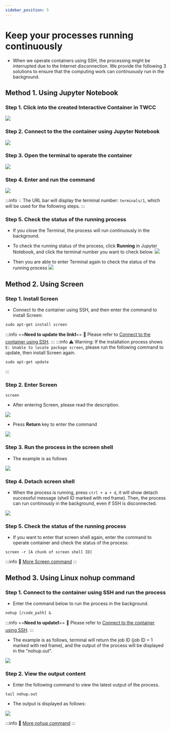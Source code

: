 ```yaml
---
sidebar_position: 5
---
```


# Keep your processes running continuously


- When we operate containers using SSH, the processing might be interrupted due to the Internet disconnection. We provide the following 3 solutions to ensure that the computing work can continuously run in the background.


## Method 1. Using Jupyter Notebook

### Step 1. Click into the created Interactive Container in TWCC

![](https://cos.twcc.ai/SYS-MANUAL/uploads/upload_44743f61fe00be39e65f5926df2992f8.png)




### Step 2. Connect to the the container using Jupyter Notebook 

![](https://cos.twcc.ai/SYS-MANUAL/uploads/upload_4759b121a387fdfd53d289929e9fa290.png)



### Step 3. Open the terminal to operate the container
![](https://cos.twcc.ai/SYS-MANUAL/uploads/upload_a027717a19eb85582f5f893ec2ed999c.png)



### Step 4. Enter and run the command
![](https://cos.twcc.ai/SYS-MANUAL/uploads/upload_92e9382801d6dd746faeffa8043ddb86.png)


:::info
:bulb: The URL bar will display the terminal number: `terminals/1`, which will be used for the following steps.
:::
### Step 5. Check the status of the running process
- If you close the Terminal, the process will run continuously in the background.
- To check the running status of the process, click **Running** in Jupyter Notebook, and click the terminal number you want to check below.
![](https://cos.twcc.ai/SYS-MANUAL/uploads/upload_b4acc84b64bb17c41533b4718a74bcc2.png)


- Then you are able to enter Terminal again to check the status of the running process
![](https://cos.twcc.ai/SYS-MANUAL/uploads/upload_62ab66f669dfb35b75aaec84c0ee1993.png)




## Method 2. Using Screen 

### Step 1. Install Screen

- Connect to the container using SSH, and then enter the command to install Screen:

```bash=
sudo apt-get install screen
```

:::info
==**Need to update the link:exclamation:**==
:book: Please refer to [<ins>Connect to the container using SSH</ins>](https://www.twcc.ai/doc?page=container#使用-SSH-登入連線).
:::
:::info
:warning: Warning: If the installation process shows `E: Unable to locate package screen`, please run the following command to update, then install Screen again.
```bash=
sudo apt-get update
```
:::


### Step 2. Enter Screen 
```bash=
screen
```
- After entering Screen, please read the description.

![](https://cos.twcc.ai/SYS-MANUAL/uploads/upload_47056d9911ee362ef05bc9e6ac33febc.png)


- Press **Return** key to enter the command

![](https://cos.twcc.ai/SYS-MANUAL/uploads/upload_e1b9bebfacbf19334f64d7f9c5b4cd7b.png)



### Step 3. Run the process in the screen shell

- The example is as follows

![](https://cos.twcc.ai/SYS-MANUAL/uploads/upload_0017c6102df15b490d4492adf889470a.png)



### Step 4. Detach screen shell

- When the process is running, press `ctrl + a + d`, it will show detach successful message (shell ID marked with red frame). Then, the process can run continously in the background, even if SSH is disconnected.


![](https://cos.twcc.ai/SYS-MANUAL/uploads/upload_017ef5c98429becb339bd36d43cdc7d2.png)



### Step 5. Check the status of the running process

- If you want to enter that screen shell again, enter the command to operate container and check the status of the process:

```bash=
screen -r [A chunk of screen shell ID]
```
:::info
:book: [<ins>More Screen command</ins>](https://blog.gtwang.org/linux/screen-command-examples-to-manage-linux-terminals/)
:::

## Method 3. Using Linux nohup command

### Step 1. Connect to the container using SSH and run the process

- Enter the command below to run the process in the background.

```bash=
nohup [/code_path] &
```
:::info
==**Need to update:exclamation:**==
:book: Please refer to [<ins>Connect to the container using SSH</ins>](https://man.twcc.ai/s/SJlZnSOaN#%E4%BD%BF%E7%94%A8-SSH-%E7%99%BB%E5%85%A5%E9%80%A3%E7%B7%9A).
:::
- The example is as follows, terminal will return the job ID (job ID = 1 marked with red frame), and the output of the process will be displayed in the "nohup.out".

![](https://cos.twcc.ai/SYS-MANUAL/uploads/upload_d220eceddf16a2cc6c0e29a2af8b569b.png)


### Step 2. View the output content

- Enter the following command to view the latest output of the process.

```bash=
tail nohup.out
```
- The output is displayed as follows:

![](https://cos.twcc.ai/SYS-MANUAL/uploads/upload_a118f65cfb32d6b14fb291a322ca56b2.png)



:::info
:book: [<ins>More nohup command</ins>](https://blog.gtwang.org/linux/linux-nohup-command-tutorial/)
:::